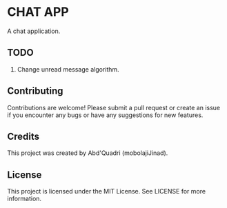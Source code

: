 # CHAT APP

A chat application.

## TODO

1. Change unread message algorithm.

## Contributing

Contributions are welcome! Please submit a pull request or create an issue if you encounter any bugs or have any suggestions for new features.

## Credits

This project was created by Abd'Quadri (mobolajiJinad).

## License

This project is licensed under the MIT License. See LICENSE for more information.
